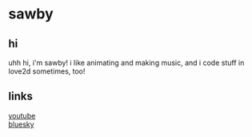 # sawby

## hi
<p>uhh hi, i'm sawby! i like animating and making music, and i code stuff in love2d sometimes, too!</p>

## links
[youtube](https://github.com/sawby08/) </br>
[bluesky](https://bsky.app/profile/sawby08.itch.io) </br>
